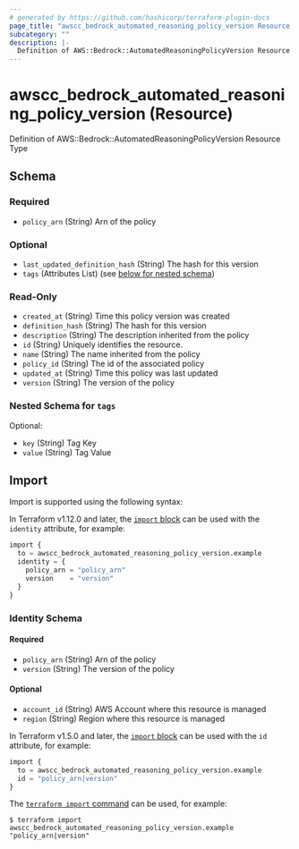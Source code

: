 ```yaml
---
# generated by https://github.com/hashicorp/terraform-plugin-docs
page_title: "awscc_bedrock_automated_reasoning_policy_version Resource - terraform-provider-awscc"
subcategory: ""
description: |-
  Definition of AWS::Bedrock::AutomatedReasoningPolicyVersion Resource Type
---
```


# awscc_bedrock_automated_reasoning_policy_version (Resource)

Definition of AWS::Bedrock::AutomatedReasoningPolicyVersion Resource Type



<!-- schema generated by tfplugindocs -->
## Schema

### Required

- `policy_arn` (String) Arn of the policy

### Optional

- `last_updated_definition_hash` (String) The hash for this version
- `tags` (Attributes List) (see [below for nested schema](#nestedatt--tags))

### Read-Only

- `created_at` (String) Time this policy version was created
- `definition_hash` (String) The hash for this version
- `description` (String) The description inherited from the policy
- `id` (String) Uniquely identifies the resource.
- `name` (String) The name inherited from the policy
- `policy_id` (String) The id of the associated policy
- `updated_at` (String) Time this policy was last updated
- `version` (String) The version of the policy

<a id="nestedatt--tags"></a>
### Nested Schema for `tags`

Optional:

- `key` (String) Tag Key
- `value` (String) Tag Value

## Import

Import is supported using the following syntax:

In Terraform v1.12.0 and later, the [`import` block](https://developer.hashicorp.com/terraform/language/import) can be used with the `identity` attribute, for example:

```terraform
import {
  to = awscc_bedrock_automated_reasoning_policy_version.example
  identity = {
    policy_arn = "policy_arn"
    version    = "version"
  }
}
```

<!-- schema generated by tfplugindocs -->
### Identity Schema

#### Required

- `policy_arn` (String) Arn of the policy
- `version` (String) The version of the policy

#### Optional

- `account_id` (String) AWS Account where this resource is managed
- `region` (String) Region where this resource is managed

In Terraform v1.5.0 and later, the [`import` block](https://developer.hashicorp.com/terraform/language/import) can be used with the `id` attribute, for example:

```terraform
import {
  to = awscc_bedrock_automated_reasoning_policy_version.example
  id = "policy_arn|version"
}
```

The [`terraform import` command](https://developer.hashicorp.com/terraform/cli/commands/import) can be used, for example:

```shell
$ terraform import awscc_bedrock_automated_reasoning_policy_version.example "policy_arn|version"
```
